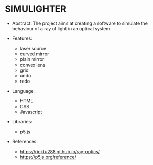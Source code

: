 # SIMULIGHTER

* Abstract:
	The project aims at creating a software to simulate the behaviour of a ray of light in an optical system.

* Features:
	* laser source
	* curved mirror
	* plain mirror
	* convex lens
	* grid
	* undo
	* redo

* Language:
	* HTML
	* CSS
	* Javascript

* Libraries:
	* p5.js

* References:
	* https://ricktu288.github.io/ray-optics/
	* https://p5js.org/reference/


